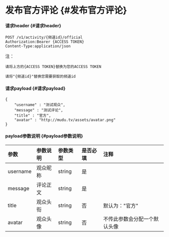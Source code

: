 # 发布官方评论 {#发布官方评论}

#### 请求header {#请求header}

```
POST /v1/activity/{频道id}/official
Authorization:Bearer {ACCESS TOKEN}
Content-Type:application/json
```

注：

`请将上方的{ACCESS TOKEN}替换为您的ACCESS TOKEN`

`请将"{频道id}"替换您需要获取的频道id`

#### 请求payload {#请求payload}

```
{
    "username" : "测试观众",
    "message" : "测试评论",
    "title" : "官方",
    "avatar" : "http://mudu.tv/assets/avatar.png"
}

```

#### payload参数说明 {#payload参数说明}

| 参数 | 参数说明 | 参数类型 | 是否必填 | 注释 |
| :--- | :--- | :--- | :--- | :--- |
| username | 观众昵称 | string | 是 |  |
| message | 评论正文 | string | 是 |  |
| title | 观众头衔 | string | 否 | 默认为："官方" |
| avatar | 观众头像 | string | 否 | 不传此参数会分配一个默认头像 |



